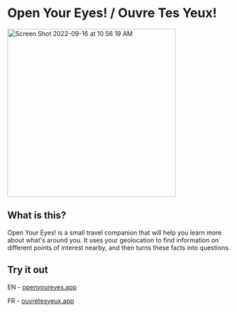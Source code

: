 # Open Your Eyes! / Ouvre Tes Yeux!

<img width="379" alt="Screen Shot 2022-09-16 at 10 56 19 AM" src="https://user-images.githubusercontent.com/596120/190668962-656193ef-af95-4267-adc9-b13d39351221.png">

## What is this?

Open Your Eyes! is a small travel companion that will help you learn more about what's around you. It uses your geolocation to find information on different points of interest nearby, and then turns these facts into questions.

## Try it out

EN - [openyoureyes.app](https://openyoureyes.app)

FR - [ouvretesyeux.app](https://ouvretesyeux.app)
